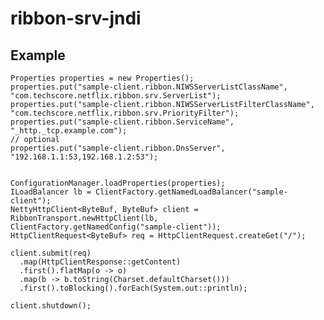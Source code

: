 # ribbon-srv-jndi

## Example

    Properties properties = new Properties();
    properties.put("sample-client.ribbon.NIWSServerListClassName", "com.techscore.netflix.ribbon.srv.ServerList");
    properties.put("sample-client.ribbon.NIWSServerListFilterClassName", "com.techscore.netflix.ribbon.srv.PriorityFilter");
    properties.put("sample-client.ribbon.ServiceName", "_http._tcp.example.com");
    // optional
    properties.put("sample-client.ribbon.DnsServer", "192.168.1.1:53,192.168.1.2:53");
    
    
    ConfigurationManager.loadProperties(properties);
    ILoadBalancer lb = ClientFactory.getNamedLoadBalancer("sample-client");
    NettyHttpClient<ByteBuf, ByteBuf> client = RibbonTransport.newHttpClient(lb, ClientFactory.getNamedConfig("sample-client"));
    HttpClientRequest<ByteBuf> req = HttpClientRequest.createGet("/");
    
    client.submit(req)
      .map(HttpClientResponse::getContent)
      .first().flatMap(o -> o)
      .map(b -> b.toString(Charset.defaultCharset()))
      .first().toBlocking().forEach(System.out::println);
    
    client.shutdown();